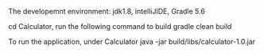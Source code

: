 The developemnt environment: jdk1.8, intelliJIDE, Gradle 5.6

cd Calculator, run the following command to build 
       gradle clean build
       
  To run the application, under Calculator
       java -jar build/libs/calculator-1.0.jar
